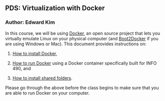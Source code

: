 ## PDS: Virtualization with Docker
### Author: Edward Kim

In this course, we will be using [Docker](https://www.docker.com/), an open
source project that lets you virtually emulate Linux on your physical computer
(and [Boot2Docker](http://boot2docker.io/) if you are using Windows or Mac). This document provides instructions on:

1. [How to install Docker](docker_windows.md),

2. [How to run Docker](docker_running_ipynb.md) using a Docker container specifically built for INFO 490, and

3. [How to install shared folders](docker_folder_sharing.md).

Please go through the above before the class begins to make sure that you are
able to run Docker on your computer.
